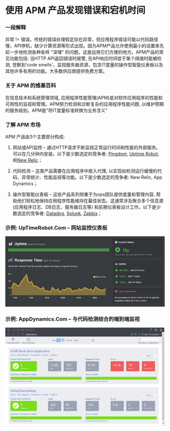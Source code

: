 # 使用 APM 产品发现错误和宕机时间


### 一段解释

异常 != 错误。传统的错误处理假定存在异常，但应用程序错误可能以代码路径慢，API停机，缺少计算资源等形式出现。因为APM产品允许使用最小的设置来先前一步地检测各种各样 "深埋" 的问题，这是运用它们方便的地方。APM产品的常见功能包括: 当HTTP API返回错误时报警, 在API响应时间低于某个阈值时能被检测, 觉察到‘code smells’，监视服务器资源，包含IT度量的操作型智能仪表板以及其他许多有用的功能。大多数供应商提供免费方案。

### 关于 APM 的维基百科

在信息技术和系统管理领域, 应用程序性能管理(APM)是对软件应用程序的性能和可用性的监视和管理。APM努力检测和诊断复杂的应用程序性能问题, 以维护预期的服务级别。APM是"将IT度量标准转换为业务含义"

### 了解 APM 市场

APM 产品由3个主要部分构成:

1. 网站或API监控 – 通过HTTP请求不断监视正常运行时间和性能的外部服务。可以在几分钟内安装。以下是少数选定的竞争者: [Pingdom](https://www.pingdom.com/), [Uptime Robot](https://uptimerobot.com/), 和[New Relic](https://newrelic.com/application-monitoring)；

2. 代码检测 – 这类产品需要在应用程序中嵌入代理, 以实现如检测运行缓慢的代码、异常统计、性能监视等功能。以下是少数选定的竞争者: New Relic, App Dynamics；

3. 操作型智能仪表板 – 这些产品系列侧重于为ops团队提供度量和管理内容, 帮助他们轻松地保持应用程序性能维持在最佳状态。这通常涉及聚合多个信息源 (应用程序日志、DB日志、服务器日志等) 和前期仪表板设计工作。以下是少数选定的竞争者: [Datadog](https://www.datadoghq.com/), [Splunk](https://www.splunk.com/), [Zabbix](https://www.zabbix.com/)；


 ### 示例: UpTimeRobot.Com – 网站监控仪表板
![alt text](https://github.com/goldbergyoni/nodebestpractices/blob/master/assets/images/uptimerobot.jpg "Website monitoring dashboard")

 ### 示例: AppDynamics.Com – 与代码检测结合的端到端监视
![alt text](https://github.com/goldbergyoni/nodebestpractices/blob/master/assets/images/app-dynamics-dashboard.png "end to end monitoring combined with code instrumentation")
